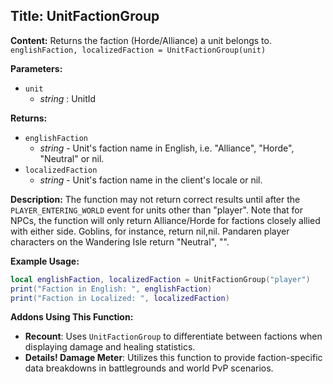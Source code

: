 ## Title: UnitFactionGroup

**Content:**
Returns the faction (Horde/Alliance) a unit belongs to.
`englishFaction, localizedFaction = UnitFactionGroup(unit)`

**Parameters:**
- `unit`
  - *string* : UnitId

**Returns:**
- `englishFaction`
  - *string* - Unit's faction name in English, i.e. "Alliance", "Horde", "Neutral" or nil.
- `localizedFaction`
  - *string* - Unit's faction name in the client's locale or nil.

**Description:**
The function may not return correct results until after the `PLAYER_ENTERING_WORLD` event for units other than "player".
Note that for NPCs, the function will only return Alliance/Horde for factions closely allied with either side. Goblins, for instance, return nil,nil.
Pandaren player characters on the Wandering Isle return "Neutral", "".

**Example Usage:**
```lua
local englishFaction, localizedFaction = UnitFactionGroup("player")
print("Faction in English: ", englishFaction)
print("Faction in Localized: ", localizedFaction)
```

**Addons Using This Function:**
- **Recount**: Uses `UnitFactionGroup` to differentiate between factions when displaying damage and healing statistics.
- **Details! Damage Meter**: Utilizes this function to provide faction-specific data breakdowns in battlegrounds and world PvP scenarios.